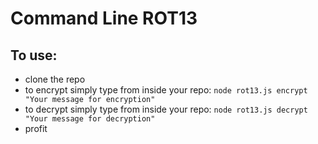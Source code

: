 # Command Line ROT13

## To use:

* clone the repo
* to encrypt simply type from inside your repo:
` node rot13.js encrypt "Your message for encryption" `
* to decrypt simply type from inside your repo:
` node rot13.js decrypt "Your message for decryption" `
* profit
